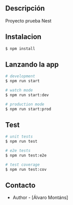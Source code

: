 ## Descripción
Proyecto prueba Nest

## Instalacion

```bash
$ npm install
```

## Lanzando la app

```bash
# development
$ npm run start

# watch mode
$ npm run start:dev

# production mode
$ npm run start:prod
```

## Test

```bash
# unit tests
$ npm run test

# e2e tests
$ npm run test:e2e

# test coverage
$ npm run test:cov
```

## Contacto

- Author - [Álvaro Montáns]

